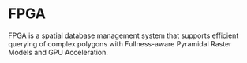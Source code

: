 # FPGA
FPGA is a spatial database management system that supports efficient querying of complex polygons with Fullness-aware Pyramidal Raster Models and GPU Acceleration.
